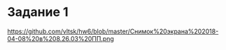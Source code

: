 # Задание 1
https://github.com/vltsk/hw6/blob/master/Снимок%20экрана%202018-04-08%20в%208.26.03%20ПП.png
